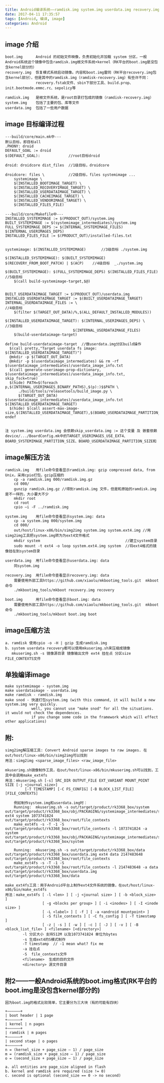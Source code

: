 ```yaml
---
title: Android编译系统——ramdisk.img system.img userdata.img recovery.img目标编译过程
date: 2017-04-11 17:35:57
tags: [Android, 编译, image]
categories: Android
---
```



## image 介绍
	boot.img      Android 的初始文件映像，负责初始化并加载 system 分区，一般Android系统这个镜像中包含ramdisk.img根文件系统+kernel（RK平台的boot.img是没包含kernel部分的）
	recovery.img  恢复模式系统启动镜像。内容和boot.img雷同（RK平台recovery.img包含kernel部分），但是其中的ramdisk.img（ramdisk-recovery.img）有些许不同：
                  recovery.fstab文件、sbin下部分工具、build.prop、init.bootmode.emmc.rc、sepolicy等

	ramdisk.img   是根文件系统，是root目录打包成的镜像（ramdisk-recovery.img）
	system.img    包括了主要的包、库等文件
	userdata.img  包括了一些用户数据

<!-- more -->


## image 目标编译过程
	---build/core/main.mk中---
	默认目标，即目标all
	.PHONY: droid
	DEFAULT_GOAL := droid
	$(DEFAULT_GOAL):             //root目标droid
	
	droid: droidcore dist_files  //1级目标，droidcore

	droidcore: files \			 //2级目标，files systemimage ...
		systemimage \
		$(INSTALLED_BOOTIMAGE_TARGET) \
		$(INSTALLED_RECOVERYIMAGE_TARGET) \
		$(INSTALLED_USERDATAIMAGE_TARGET) \
		$(INSTALLED_CACHEIMAGE_TARGET) \
		$(INSTALLED_VENDORIMAGE_TARGET) \
		$(INSTALLED_FILES_FILE)

	---build/core/Makefile中---
	INSTALLED_SYSTEMIMAGE := $(PRODUCT_OUT)/system.img
	BUILT_SYSTEMIMAGE := $(systemimage_intermediates)/system.img
	FULL_SYSTEMIMAGE_DEPS := $(INTERNAL_SYSTEMIMAGE_FILES) $(INTERNAL_USERIMAGES_DEPS)
	INSTALLED_FILES_FILE := $(PRODUCT_OUT)/installed-files.txt
	

	systemimage: $(INSTALLED_SYSTEMIMAGE)		//3级目标 ./system.img
	
	$(INSTALLED_SYSTEMIMAGE): $(BUILT_SYSTEMIMAGE) $(RECOVERY_FROM_BOOT_PATCH) | $(ACP)    //4级目标  _./system.img
	
	$(BUILT_SYSTEMIMAGE): $(FULL_SYSTEMIMAGE_DEPS) $(INSTALLED_FILES_FILE)                 //5级目标  
		$(call build-systemimage-target,$@)


	BUILT_USERDATAIMAGE_TARGET := $(PRODUCT_OUT)/userdata.img
	INSTALLED_USERDATAIMAGE_TARGET := $(BUILT_USERDATAIMAGE_TARGET)
	INTERNAL_USERDATAIMAGE_FILES := \                                                      //4级目标
    	$(filter $(TARGET_OUT_DATA)/%,$(ALL_DEFAULT_INSTALLED_MODULES))

	$(INSTALLED_USERDATAIMAGE_TARGET): $(INTERNAL_USERIMAGES_DEPS) \                       //3级目标
                                   $(INTERNAL_USERDATAIMAGE_FILES)
		$(build-userdataimage-target)

	define build-userdataimage-target  //做userdata.img分区build操作
	  $(call pretty,"Target userdata fs image: $(INSTALLED_USERDATAIMAGE_TARGET)")
	  @mkdir -p $(TARGET_OUT_DATA)
	  @mkdir -p $(userdataimage_intermediates) && rm -rf $(userdataimage_intermediates)/userdata_image_info.txt
	  $(call generate-userimage-prop-dictionary, $(userdataimage_intermediates)/userdata_image_info.txt, skip_fsck=true)
	  $(hide) PATH=$(foreach p,$(INTERNAL_USERIMAGES_BINARY_PATHS),$(p):)$$PATH \
	      ./build/tools/releasetools/build_image.py \
	      $(TARGET_OUT_DATA) $(userdataimage_intermediates)/userdata_image_info.txt $(INSTALLED_USERDATAIMAGE_TARGET)
	  $(hide) $(call assert-max-image-size,$(INSTALLED_USERDATAIMAGE_TARGET),$(BOARD_USERDATAIMAGE_PARTITION_SIZE))
	endef

	
	注 system.img userdata.img 会依赖skip_userdata.img := 这个变量 及 嵌套依赖device/.../BoardConfig.mk中的TARGET_USERIMAGES_USE_EXT4、BOARD_SYSTEMIMAGE_PARTITION_SIZE、BOARD_USERDATAIMAGE_PARTITION_SIZE和



## image解压方法
	ramdisk.img   用file命令查看显示ramdisk.img: gzip compressed data, from Unix，采用cpio打包，gzip压缩的
		cp -a ramdisk.img 000/ramdisk.img.gz
		cd 000/
		gunzip ramdisk.img.gz //得到ramdisk.img 文件，但是和原始的ramdisk.img是不一样的，大小要大不少
		mkdir root
		cd root
		cpio –i -F ../ramdisk.img
		
	system.img    用file命令查看显示system.img: data
		cp -a system.img 000/system.img
		cd 000/
		out/host/linux-x86/bin/simg2img system.img system.ext4.img //用simg2img工具把system.img转为为ext4文件格式
		mkdir system                                       //建立system目录
		sudo mount -t ext4 -o loop system.ext4.img system  //将ext4格式的镜像挂在到system目录

	userdata.img  用file命令查看显示userdata.img: data
		同system.img

	recovery.img  用file命令查看显示recovery.img: data
		需要使用外部工具https://github.com/xiaolu/mkbootimg_tools.git  mkboot命令
		./mkbootimg_tools/mkboot recovery.img recovery

	boot.img      用file命令查看显示boot.img: data
		需要使用外部工具https://github.com/xiaolu/mkbootimg_tools.git  mkboot命令
		./mkbootimg_tools/mkboot boot.img boot 

## image压缩方法
	a. ramdisk 使用cpio -o -H | gzip 生成ramdisk.img
	b. system userdata recovery都可以使用mkuserimg.sh来压缩成镜像
	   mkuserimg.sh -s 镜像源目录 镜像输出文件 ext4 挂在点 分区size FILE_CONTEXTS文件


## 单独编译image
	make systemimage - system.img
	make userdataimage - userdata.img
	make ramdisk - ramdisk.img
	make snod - 快速打包system.img (with this command, it will build a new system.img very quickly. 
                well, you cannot use "make snod" for all the situations. it would not check the dependences. 
                if you change some code in the framework which will effect other applications)


## 附:
	simg2img解压缩工具: Convert Android sparse images to raw images. 在out/host/linux-x86/bin/simg2img可以找到
	用法：simg2img <sparse_image_files> <raw_image_file>

	mkuserimg.sh镜像制作工具，在out/host/linux-x86/bin/mkuserimg.sh可以找到，工具中会调用make_ext4fs
	用法：mkuserimg.sh [-s] SRC_DIR OUTPUT_FILE EXT_VARIANT MOUNT_POINT SIZE [-j <journal_size>]
             [-T TIMESTAMP] [-C FS_CONFIG] [-B BLOCK_LIST_FILE] [FILE_CONTEXTS]

		例如制作system.img和userdata.img时：
		Running:  mkuserimg.sh -s out/target/product/rk3368_box/system out/target/product/rk3368_box/obj/PACKAGING/systemimage_intermediates/system.img ext4 system 1073741824 out/target/product/rk3368_box/root/file_contexts
		make_ext4fs -s -T -1 -S out/target/product/rk3368_box/root/file_contexts -l 1073741824 -a system out/target/product/rk3368_box/obj/PACKAGING/systemimage_intermediates/system.img out/target/product/rk3368_box/system
		
		Running:  mkuserimg.sh -s out/target/product/rk3368_box/data out/target/product/rk3368_box/userdata.img ext4 data 2147483648 out/target/product/rk3368_box/root/file_contexts
		make_ext4fs -s -T -1 -S out/target/product/rk3368_box/root/file_contexts -l 2147483648 -a data out/target/product/rk3368_box/userdata.img out/target/product/rk3368_box/data
        
	make_ext4fs工具：用于Android平台上制作ext4文件系统的镜像，在out/host/linux-x86/bin/make_ext4fs
	用法：make_ext4fs [ -l <len> ] [ -j <journal size> ] [ -b <block_size> ]
					 [ -g <blocks per group> ] [ -i <inodes> ] [ -I <inode size> ]
					 [ -L <label> ] [ -f ] [ -a <android mountpoint> ]
					 [ -S file_contexts ] [ -C fs_config ] [ -T timestamp ]
					 [ -z | -s ] [ -w ] [ -c ] [ -J ] [ -v ] [ -B <block_list_file> ] <filename> [<directory>]
			-l 分区大小 支持512M 以及1073741824 单位为bytes
			-s 生成ext4的S模式制作
            -T timestamp  // -1 mean what? fix me
			-a 挂在点
			-S  file_contexts文件
			<filename>  生成的目的文件
			<directory> 源文件目录



## 附2——一般Android系统的boot.img格式(RK平台的boot.img是没包含kernel部分的)
	因为boot.img的格式比较简单，它主要分为三大块（有的可能有四块）
	
	+—————–+
	| boot header | 1 page
	+—————–+
	| kernel | n pages
	+—————–+
	| ramdisk | m pages
	+—————–+
	| second stage | o pages
	+—————–+
	n = (kernel_size + page_size – 1) / page_size
	m = (ramdisk_size + page_size – 1) / page_size
	o = (second_size + page_size – 1) / page_size

	a. all entities are page_size aligned in flash
	b. kernel and ramdisk are required (size != 0)
	c. second is optional (second_size == 0 -> no second)




